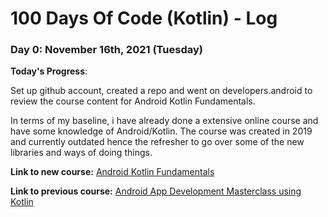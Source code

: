 # 100 Days Of Code (Kotlin) - Log

### Day 0: November 16th, 2021 (Tuesday)

**Today's Progress**: 

Set up github account, created a repo and went on developers.android to review the course content for Android Kotlin Fundamentals.

In terms of my baseline, i have already done a extensive online course and have some knowledge of Android/Kotlin. The course was created in 2019 and currently outdated hence the refresher to go over some of the new libraries and ways of doing things. 

**Link to new course:** 
[Android Kotlin Fundamentals](https://developer.android.com/courses/kotlin-android-fundamentals/overview)

**Link to previous course:** 
[Android App Development Masterclass using Kotlin](https://www.udemy.com/course/android-oreo-kotlin-app-masterclass/)

